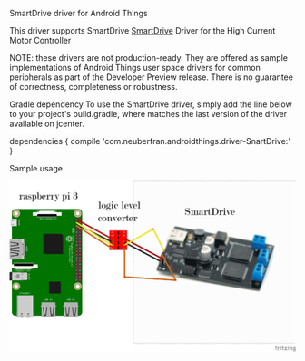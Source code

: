 SmartDrive driver for Android Things

This driver supports SmartDrive [SmartDrive](http://www.mindsensors.com/rpi/76-smartdrive-high-current-motor-controller) Driver for the High Current Motor Controller

NOTE: these drivers are not production-ready. They are offered as sample implementations of Android Things user space drivers for common peripherals as part of the Developer Preview release. There is no guarantee of correctness, completeness or robustness.

Gradle dependency
To use the SmartDrive driver, simply add the line below to your project's build.gradle, where <version> matches the last version of the driver available on jcenter.

dependencies {
    compile 'com.neuberfran.androidthings.driver-SnartDrive:<version>'
}

Sample usage

![alt text](https://github.com/neuberfran/SmartDrive/blob/master/SmartDrive.png)
